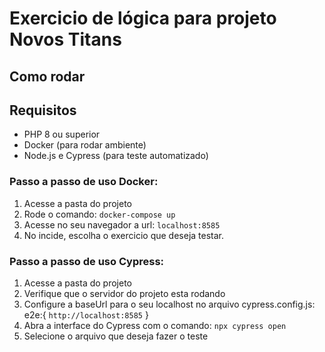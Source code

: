 # Exercicio de lógica para projeto Novos Titans

## Como rodar

## Requisitos
- PHP 8  ou superior
- Docker (para rodar ambiente)
- Node.js e Cypress (para teste automatizado)

### Passo a passo de uso Docker:
1. Acesse a pasta do projeto
2. Rode o comando: `docker-compose up`
4. Acesse no seu navegador a url: `localhost:8585`
5. No incide, escolha o exercicio que deseja testar.

### Passo a passo de uso Cypress:
1. Acesse a pasta do projeto
2. Verifique que o servidor do projeto esta rodando
3. Configure a baseUrl para o seu localhost no arquivo cypress.config.js:
    e2e:{ `http://localhost:8585`
    }
4. Abra a interface do Cypress com o comando: `npx cypress open`
5. Selecione o arquivo que deseja fazer o teste
